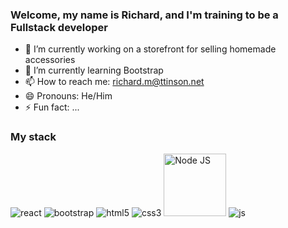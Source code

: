### Welcome, my name is Richard, and I'm training to be a Fullstack developer

- 🔭 I’m currently working on a storefront for selling homemade accessories
- 🌱 I’m currently learning Bootstrap
- 📫 How to reach me: richard.m@ttinson.net
- 😄 Pronouns: He/Him
- ⚡ Fun fact: ...


### My stack
![react](https://user-images.githubusercontent.com/99735835/198879004-002ab73a-a039-4df6-b81c-9ba05a50b82c.svg)
![bootstrap](https://user-images.githubusercontent.com/99735835/198878875-862a7ddc-498c-4c68-aa42-22e5bc61fb00.svg)
![html5](https://user-images.githubusercontent.com/99735835/198879016-17ab7434-3bfc-42e6-bc95-0c529422582f.svg)
![css3](https://user-images.githubusercontent.com/99735835/198879018-0b05e739-627f-4121-b85a-1c78df212482.svg)
<img src="https://user-images.githubusercontent.com/99735835/198879023-8de9ec56-d7d8-457f-a7f1-33f182fd3b8d.svg" alt="Node JS" width="100" height="100">
![js](https://user-images.githubusercontent.com/99735835/198879204-2f40804b-9b8b-4b1c-966b-1e5693326503.png)

